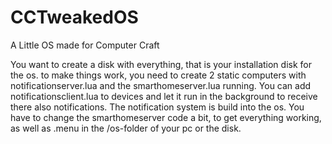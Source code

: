 # CCTweakedOS

A Little OS made for Computer Craft

You want to create a disk with everything, that is your installation disk for the os.
to make things work, you need to create 2 static computers with notificationserver.lua and the smarthomeserver.lua running. You can add notificationsclient.lua to devices and let it run in the background to receive there also notifications. The notification system is build into the os. You have to change the smarthomeserver code a bit, to get everything working, as well as .menu in the /os-folder of your pc or the disk.
